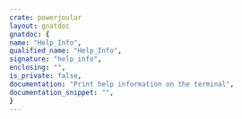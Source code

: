 ```yaml
---
crate: powerjoular
layout: gnatdoc
gnatdoc: {
name: "Help_Info",
qualified_name: "Help_Info",
signature: "help_info",
enclosing: "",
is_private: false,
documentation: "Print help information on the terminal",
documentation_snippet: "",
}
---
```

